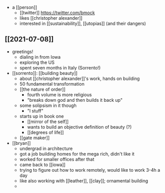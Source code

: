 - a [[person]]
	- [[twitter]] https://twitter.com/bmock
	- likes [[christopher alexander]]
	- interested in [[sustainability]], [[utopias]] (and their dangers)
	
	
## [[2021-07-08]]
- greetings!
	- dialing in from Iowa
	- exploring the US
	- spent seven months in Italy (Sorrento!)
- [[sorrento]]: [[building beauty]]
	- about [[christopher alexander]]'s work, hands on building
	- 50 fundamental transformation
	- [[the nature of order]]
		- fourth volume is more religious
		- "breaks down god and then builds it back up"
	- some solipsism in it though
		- "I stuff"
	- starts up in book one
		- [[mirror of the self]]
		- wants to build an objective definition of beauty (?)
		- [[degrees of life]]
	- [[gate maker]]
- [[bryan]]
	- undergrad in architecture
	- got a job building homes for the mega rich, didn't like it
	- worked for smaller offices after that
	- came back to [[iowa]]
	- trying to figure out how to work remotely, would like to work 3-4h a day
	- like also working with [[leather]], [[clay]]; ornamental building
	- 